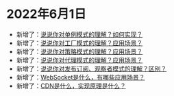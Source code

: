 # 2022年6月1日

- 新增了：[说说你对单例模式的理解？如何实现？](/front-end/design/singleton_pattern.md)
- 新增了：[说说你对工厂模式的理解？应用场景？](/front-end/design/factory_pattern.md)
- 新增了：[说说你对策略模式的理解？应用场景？](/front-end/design/strategy_pattern.md)
- 新增了：[说说你对代理模式的理解？应用场景？](/front-end/design/proxy_pattern.md)
- 新增了：[说说你对发布订阅、观察者模式的理解？区别？](/front-end/design/observer_pattern.md)
- 新增了：[WebSocket是什么，有哪些应用场景？](/network/others/websocket.md)
- 新增了：[CDN是什么，实现原理是什么？](/network/others/cdn.md)